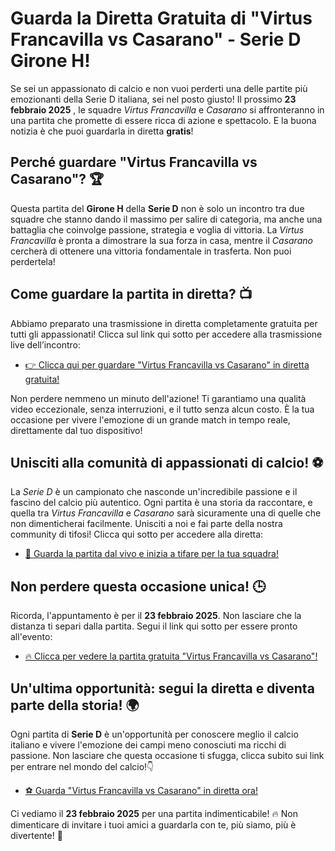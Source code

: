 # Guarda la Diretta Gratuita di "Virtus Francavilla vs Casarano" - Serie D Girone H!

Se sei un appassionato di calcio e non vuoi perderti una delle partite più emozionanti della Serie D italiana, sei nel posto giusto! Il prossimo **23 febbraio 2025** , le squadre _Virtus Francavilla_ e _Casarano_ si affronteranno in una partita che promette di essere ricca di azione e spettacolo. E la buona notizia è che puoi guardarla in diretta **gratis**!

## Perché guardare "Virtus Francavilla vs Casarano"? 🏆

Questa partita del **Girone H** della **Serie D** non è solo un incontro tra due squadre che stanno dando il massimo per salire di categoria, ma anche una battaglia che coinvolge passione, strategia e voglia di vittoria. La _Virtus Francavilla_ è pronta a dimostrare la sua forza in casa, mentre il _Casarano_ cercherà di ottenere una vittoria fondamentale in trasferta. Non puoi perdertela!

## Come guardare la partita in diretta? 📺

Abbiamo preparato una trasmissione in diretta completamente gratuita per tutti gli appassionati! Clicca sul link qui sotto per accedere alla trasmissione live dell’incontro:

- [👉 Clicca qui per guardare "Virtus Francavilla vs Casarano" in diretta gratuita!](https://tinyurl.com/livestreamfreeo?st=Virtus+Francavilla+vs+Casarano&si=gh)

Non perdere nemmeno un minuto dell'azione! Ti garantiamo una qualità video eccezionale, senza interruzioni, e il tutto senza alcun costo. È la tua occasione per vivere l'emozione di un grande match in tempo reale, direttamente dal tuo dispositivo!

## Unisciti alla comunità di appassionati di calcio! ⚽

La _Serie D_ è un campionato che nasconde un'incredibile passione e il fascino del calcio più autentico. Ogni partita è una storia da raccontare, e quella tra _Virtus Francavilla_ e _Casarano_ sarà sicuramente una di quelle che non dimenticherai facilmente. Unisciti a noi e fai parte della nostra community di tifosi! Clicca qui sotto per accedere alla diretta:

- [🎥 Guarda la partita dal vivo e inizia a tifare per la tua squadra!](https://tinyurl.com/livestreamfreeo?st=Virtus+Francavilla+vs+Casarano&si=gh)

## Non perdere questa occasione unica! 🕒

Ricorda, l'appuntamento è per il **23 febbraio 2025**. Non lasciare che la distanza ti separi dalla partita. Segui il link qui sotto per essere pronto all'evento:

- [🔥 Clicca per vedere la partita gratuita "Virtus Francavilla vs Casarano"!](https://tinyurl.com/livestreamfreeo?st=Virtus+Francavilla+vs+Casarano&si=gh)

## Un'ultima opportunità: segui la diretta e diventa parte della storia! 🌍

Ogni partita di **Serie D** è un'opportunità per conoscere meglio il calcio italiano e vivere l'emozione dei campi meno conosciuti ma ricchi di passione. Non lasciare che questa occasione ti sfugga, clicca subito sui link per entrare nel mondo del calcio!👇

- [⚽ Guarda "Virtus Francavilla vs Casarano" in diretta ora!](https://tinyurl.com/livestreamfreeo?st=Virtus+Francavilla+vs+Casarano&si=gh)

Ci vediamo il **23 febbraio 2025** per una partita indimenticabile! 🔥 Non dimenticare di invitare i tuoi amici a guardarla con te, più siamo, più è divertente! 🎉

